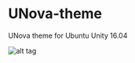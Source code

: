 # UNova-theme
UNova theme for Ubuntu Unity 16.04


![alt tag](https://raw.githubusercontent.com/iampepe/UNova-theme/master/unova_theme.png)


